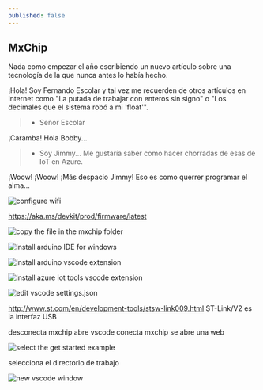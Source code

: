 ```yaml
---
published: false
---
```

## MxChip

Nada como empezar el año escribiendo un nuevo artículo sobre una tecnología de la que nunca antes lo había hecho. 

¡Hola! Soy Fernando Escolar y tal vez me recuerden de otros artículos en internet como "La putada de trabajar con enteros sin signo" o "Los decimales que el sistema robó a mi 'float'".

> - Señor Escolar

¡Caramba! Hola Bobby...

> - Soy Jimmy... Me gustaría saber como hacer chorradas de esas de IoT en Azure.

¡Woow! ¡Woow! ¡Más despacio Jimmy! Eso es como querrer programar el alma...



![configure wifi]({{site.baseurl}}/_drafts/2019-01-18_10h19_13.png)

https://aka.ms/devkit/prod/firmware/latest

![copy the file in the mxchip folder]({{site.baseurl}}/_drafts/2019-01-18_10h10_19.png)

![install arduino IDE for windows]({{site.baseurl}}/_drafts/2019-01-18_10h39_52.png)

![install arduino vscode extension]({{site.baseurl}}/_drafts/2019-01-18_10h22_25.png)

![install azure iot tools vscode extension]({{site.baseurl}}/_drafts/2019-01-18_10h23_55.png)

![edit vscode settings.json]({{site.baseurl}}/_drafts/2019-01-18_10h30_52.png)

http://www.st.com/en/development-tools/stsw-link009.html ST-Link/V2 es la interfaz USB

desconecta mxchip
abre vscode
conecta mxchip
se abre una web

![select the get started example]({{site.baseurl}}/_drafts/2019-01-18_11h02_07.png)

selecciona el directorio de trabajo

![new vscode window]({{site.baseurl}}/_drafts/2019-01-18_11h03_55.png)

